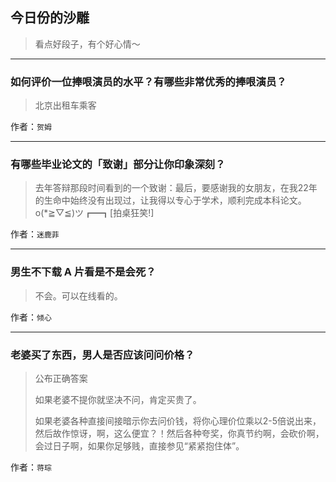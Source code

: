 ## 今日份的沙雕

> 看点好段子，有个好心情～


 
---

### 如何评价一位捧哏演员的水平？有哪些非常优秀的捧哏演员？

> 北京出租车乘客


作者：`贺姆`

---

### 有哪些毕业论文的「致谢」部分让你印象深刻？

> 去年答辩那段时间看到的一个致谢：最后，要感谢我的女朋友，在我22年的生命中始终没有出现过，让我得以专心于学术，顺利完成本科论文。o(*≧▽≦)ツ┏━┓[拍桌狂笑!]


作者：`迷鹿菲`

---

### 男生不下载 A 片看是不是会死？

> 不会。可以在线看的。


作者：`倾心`

---

### 老婆买了东西，男人是否应该问问价格？

> 公布正确答案
> 
> 如果老婆不提你就坚决不问，肯定买贵了。
> 
> 如果老婆各种直接间接暗示你去问价钱，将你心理价位乘以2-5倍说出来，然后故作惊讶，啊，这么便宜？！然后各种夸奖，你真节约啊，会砍价啊，会过日子啊，如果你足够贱，直接参见“紧紧抱住体”。


作者：`蒋琮`